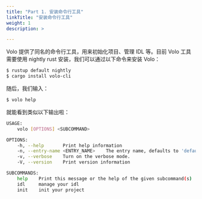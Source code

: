 ```yaml
---
title: "Part 1. 安装命令行工具"
linkTitle: "安装命令行工具"
weight: 1
description: >

---
```


Volo 提供了同名的命令行工具，用来初始化项目、管理 IDL 等。目前 Volo 工具需要使用 nightly rust 安装，我们可以通过以下命令来安装 Volo：

```bash
$ rustup default nightly
$ cargo install volo-cli
```

随后，我们输入：
```bash
$ volo help
```

就能看到类似以下输出啦：
```bash
USAGE:
    volo [OPTIONS] <SUBCOMMAND>

OPTIONS:
    -h, --help       Print help information
    -n, --entry-name <ENTRY_NAME>    The entry name, defaults to 'default'. [default: default]
    -v, --verbose    Turn on the verbose mode.
    -V, --version    Print version information

SUBCOMMANDS:
    help    Print this message or the help of the given subcommand(s)
    idl     manage your idl
    init    init your project
```

